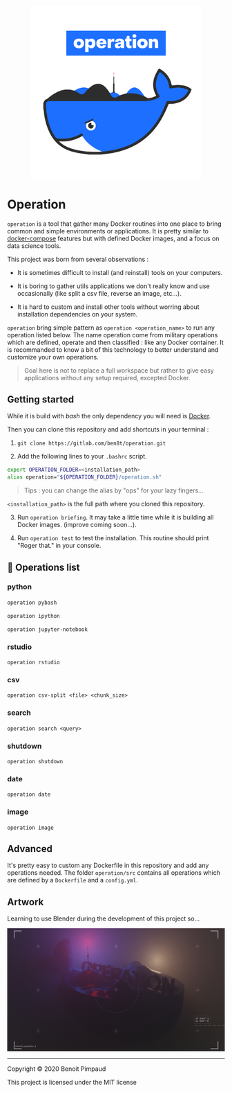 <div align="center">
<img src="operation/misc/operation.png" width="400" />
</div>

# Operation

`operation` is a tool that gather many Docker routines into one place to bring common and simple environments or applications. It is pretty similar to [docker-compose](https://github.com/docker/compose) features but with defined Docker images, and a focus on data science tools.

This project was born from several observations :

* It is sometimes difficult to install (and reinstall) tools on your computers.

* It is boring to gather utils applications we don't really know and use occasionally (like split a csv file, reverse an image, etc...).

* It is hard to custom and install other tools without worring about installation dependencies on your system.

`operation` bring simple pattern as `operation <operation_name>` to run any operation listed below. The name operation come from military operations which are defined, operate and then classified : like any Docker container.
It is recommanded to know a bit of this technology to better understand and customize your own operations.

> Goal here is not to replace a full workspace but rather to give easy applications without any setup required, excepted Docker.

## Getting started

While it is build with *bash* the only dependency you will need is [Docker](https://docs.docker.com/install/). 

Then you can clone this repository and add shortcuts in your terminal :

1. `git clone https://gitlab.com/ben8t/operation.git`

2. Add the following lines to your `.bashrc` script.

```bash
export OPERATION_FOLDER=<installation_path>
alias operation="${OPERATION_FOLDER}/operation.sh"
```

> Tips : you can change the alias by "ops" for your lazy fingers...

`<installation_path>` is the full path where you cloned this repository.

3. Run `operation briefing`. It may take a little time while it is building all Docker images. (improve coming soon...).

4. Run `operation test` to test the installation. This routine should print "Roger that." in your console.

## :round_pushpin: Operations list

### python

`operation pybash`

`operation ipython`

`operation jupyter-notebook`

### rstudio

`operation rstudio`

### csv

`operation csv-split <file> <chunk_size>`

### search

`operation search <query>`

### shutdown

`operation shutdown`

### date

`operation date`

### image

`operation image`


## Advanced

It's pretty easy to custom any Dockerfile in this repository and add any operations needed. The folder `operation/src` contains all operations which are defined by a `Dockerfile` and a `config.yml`.

## Artwork

Learning to use Blender during the development of this project so...

<div align="center">
<img src="operation/misc/artwork.png" width="800" />
</div>

---

Copyright © 2020 Benoit Pimpaud

This project is licensed under the MIT license
